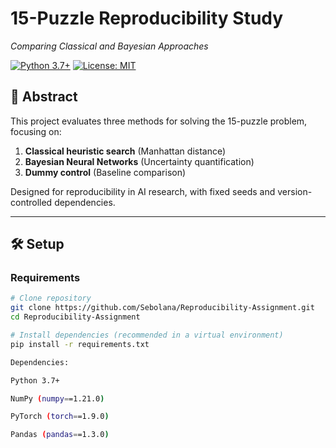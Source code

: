 # 15-Puzzle Reproducibility Study  
*Comparing Classical and Bayesian Approaches*

[![Python 3.7+](https://img.shields.io/badge/python-3.7%2B-blue)](https://www.python.org/)
[![License: MIT](https://img.shields.io/badge/License-MIT-yellow.svg)](LICENSE)

## 📜 Abstract
This project evaluates three methods for solving the 15-puzzle problem, focusing on:
1. **Classical heuristic search** (Manhattan distance)
2. **Bayesian Neural Networks** (Uncertainty quantification)
3. **Dummy control** (Baseline comparison)

Designed for reproducibility in AI research, with fixed seeds and version-controlled dependencies.

---

## 🛠️ Setup

### Requirements
```bash
# Clone repository
git clone https://github.com/Sebolana/Reproducibility-Assignment.git
cd Reproducibility-Assignment

# Install dependencies (recommended in a virtual environment)
pip install -r requirements.txt

Dependencies:

Python 3.7+

NumPy (numpy==1.21.0)

PyTorch (torch==1.9.0)

Pandas (pandas==1.3.0)

